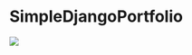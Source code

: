 # SimpleDjangoPortfolio


<div> <img src="https://github.com/tech-jamara/SimpleDjangoPortfolio/blob/main/mode.png?raw=true"  />
















